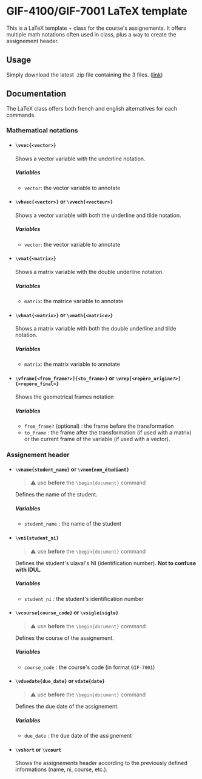 # GIF-4100/GIF-7001 LaTeX template

This is a LaTeX template + class for the course's assignements. It offers multiple math notations often used in class, plus a way to create the assignement header. 

## Usage

Simply download the latest .zip file containing the 3 files. ([link](https://github.com/vigenere23/gif7001-latex-template/archive/master.zip))

## Documentation

The LaTeX class offers both french and english alternatives for each commands.

### Mathematical notations

- #### `\vvec{<vector>}`
  Shows a vector variable with the underline notation.
  
  ##### Variables
  - `vector`: the vector variable to annotate

- #### `\vhvec{<vector>}` or `\vvech{<vecteur>}`
  Shows a vector variable with both the underline and tilde notation.
  
  ##### Variables
  - `vector`: the vector variable to annotate

- #### `\vmat{<matrix>}`
  Shows a matrix variable with the double underline notation.
  
  ##### Variables
  - `matrix`: the matrice variable to annotate

- #### `\vhmat{<matrix>}` or `\vmath{<matrice>}`
  Shows a matrix variable with both the double underline and tilde notation.
  
  ##### Variables
  - `matrix`: the matrix variable to annotate

- #### `\vframe[<from_frame?>]{<to_frame>}` or `\vrep[<repère_origine?>]{<repère_final>}`
  Shows the geometrical frames notation
  
  ##### Variables
  - `from_frame?` (optional) : the frame before the transformation
  - `to_frame` : the frame after the transformation (if used with a matrix) or the current frame of the variable (if used with a vector).

### Assignement header

- #### `\vname{student_name}` or `\vnom{nom_étudiant}`
  > :warning: use **before** the `\begin{document}` command
  
  Defines the name of the student.
  
  ##### Variables
  - `student_name` : the name of the student
  
- #### `\vni{student_ni}`
  > :warning: use **before** the `\begin{document}` command
  
  Defines the student's ulaval's NI (identification number). **Not to confuse with IDUL**.
  
  ##### Variables
  - `student_ni` : the student's identification number
  
- #### `\vcourse{course_code}` or `\vsigle{sigle}`
  > :warning: use **before** the `\begin{document}` command
  
  Defines the course of the assignement.
  
  ##### Variables
  - `course_code` : the course's code (in format `GIF-7001`)
  
- #### `\vduedate{due_date}` or `vdate{date}`
  > :warning: use **before** the `\begin{document}` command
  
  Defines the due date of the assignement.
  
  ##### Variables
  - `due_date` : the due date of the assignement
  
- #### `\vshort` or `\vcourt`
  Shows the assignements header according to the previously defined informations (name, ni, course, etc.).
